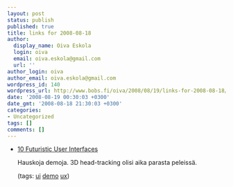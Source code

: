 ```yaml
---
layout: post
status: publish
published: true
title: links for 2008-08-18
author:
  display_name: Oiva Eskola
  login: oiva
  email: oiva.eskola@gmail.com
  url: ''
author_login: oiva
author_email: oiva.eskola@gmail.com
wordpress_id: 140
wordpress_url: http://www.bobs.fi/oiva/2008/08/19/links-for-2008-08-18/
date: '2008-08-19 00:30:03 +0300'
date_gmt: '2008-08-18 21:30:03 +0300'
categories:
- Uncategorized
tags: []
comments: []
---
```

<ul class="delicious">
<li>
<div class="delicious-link"><a href="http://www.smashingmagazine.com/2008/08/17/10-futuristic-user-interfaces/">10 Futuristic User Interfaces</a></div></p>
<div class="delicious-extended">Hauskoja demoja. 3D head-tracking olisi aika parasta peleiss&auml;.</div></p>
<div class="delicious-tags">(tags: <a href="http://delicious.com/oiva/ui">ui</a> <a href="http://delicious.com/oiva/demo">demo</a> <a href="http://delicious.com/oiva/ux">ux</a>)</div><br />
            </li></ul>
